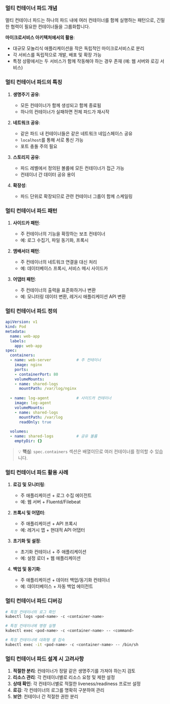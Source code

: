 ### 멀티 컨테이너 파드 개념

멀티 컨테이너 파드는 하나의 파드 내에 여러 컨테이너를 함께 실행하는 패턴으로, 긴밀한 협력이 필요한 컨테이너들을 그룹화합니다.

**마이크로서비스 아키텍처에서의 활용**:

- 대규모 모놀리식 애플리케이션을 작은 독립적인 마이크로서비스로 분리
- 각 서비스를 독립적으로 개발, 배포 및 확장 가능
- 특정 상황에서는 두 서비스가 함께 작동해야 하는 경우 존재 (예: 웹 서버와 로깅 서비스)

### 멀티 컨테이너 파드의 특징

1. **생명주기 공유**:
    - 모든 컨테이너가 함께 생성되고 함께 종료됨
    - 하나의 컨테이너가 실패하면 전체 파드가 재시작
    
2. **네트워크 공유**:
    - 같은 파드 내 컨테이너들은 같은 네트워크 네임스페이스 공유
    - `localhost`를 통해 서로 통신 가능
    - 포트 충돌 주의 필요

3. **스토리지 공유**:
    - 파드 레벨에서 정의된 볼륨에 모든 컨테이너가 접근 가능
    - 컨테이너 간 데이터 공유 용이
    
4. **확장성**:
    - 파드 단위로 확장되므로 관련 컨테이너 그룹이 함께 스케일링

### 멀티 컨테이너 파드 패턴

1. **사이드카 패턴**:
    - 주 컨테이너의 기능을 확장하는 보조 컨테이너
    - 예: 로그 수집기, 파일 동기화, 프록시
    
2. **앰배서더 패턴**:
    - 주 컨테이너의 네트워크 연결을 대신 처리
    - 예: 데이터베이스 프록시, 서비스 메시 사이드카
    
3. **어댑터 패턴**:
    - 주 컨테이너의 출력을 표준화하거나 변환
    - 예: 모니터링 데이터 변환, 레거시 애플리케이션 API 변환

### 멀티 컨테이너 파드 정의

```yaml
apiVersion: v1
kind: Pod
metadata:
  name: web-app
  labels:
    app: web-app
spec:
  containers:
  - name: web-server           # 주 컨테이너
    image: nginx
    ports:
    - containerPort: 80
    volumeMounts:
    - name: shared-logs
      mountPath: /var/log/nginx
      
  - name: log-agent            # 사이드카 컨테이너
    image: log-agent
    volumeMounts:
    - name: shared-logs
      mountPath: /var/log
      readOnly: true
      
  volumes:
  - name: shared-logs          # 공유 볼륨
    emptyDir: {}
```

> 💡 **핵심**: `spec.containers` 섹션은 배열이므로 여러 컨테이너를 정의할 수 있습니다.

### 멀티 컨테이너 파드 활용 사례

1. **로깅 및 모니터링**:
    - 주 애플리케이션 + 로그 수집 에이전트
    - 예: 웹 서버 + Fluentd/Filebeat
    
2. **프록시 및 어댑터**:
    - 주 애플리케이션 + API 프록시
    - 예: 레거시 앱 + 현대적 API 어댑터
    
3. **초기화 및 설정**:
    - 초기화 컨테이너 + 주 애플리케이션
    - 예: 설정 로더 + 웹 애플리케이션
    
4. **백업 및 동기화**:
    - 주 애플리케이션 + 데이터 백업/동기화 컨테이너
    - 예: 데이터베이스 + 자동 백업 에이전트

### 멀티 컨테이너 파드 디버깅

```bash
# 특정 컨테이너의 로그 확인
kubectl logs <pod-name> -c <container-name>

# 특정 컨테이너에 명령 실행
kubectl exec <pod-name> -c <container-name> -- <command>

# 특정 컨테이너에 대화형 셸 접속
kubectl exec -it <pod-name> -c <container-name> -- /bin/sh
```

### 멀티 컨테이너 파드 설계 시 고려사항

1. **적절한 분리**: 컨테이너가 정말 같은 생명주기를 가져야 하는지 검토
2. **리소스 관리**: 각 컨테이너별로 리소스 요청 및 제한 설정
3. **상태 확인**: 각 컨테이너별로 적절한 liveness/readiness 프로브 설정
4. **로깅**: 각 컨테이너의 로그를 명확히 구분하여 관리
5. **보안**: 컨테이너 간 적절한 권한 분리